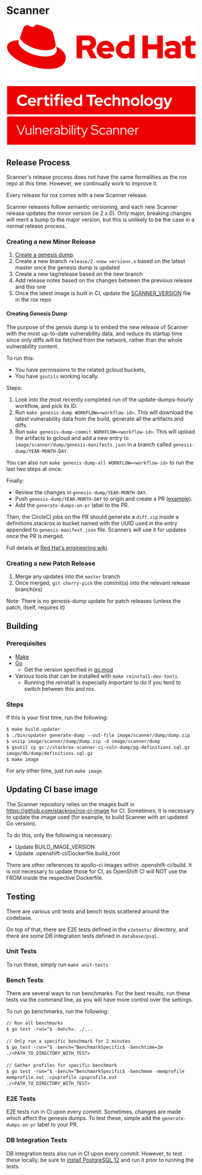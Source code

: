 # Scanner

![Red Hat Certified Image Scanner](img/Logo-Red_Hat-Certified_Technology-Vulnerability_Scanner-A-Red-RGB.png)

## Release Process

Scanner's release process does not have the same formalities as the rox repo at this time.
However, we continually work to improve it.

Every release for rox comes with a new Scanner release.

Scanner releases follow semantic versioning, and each new Scanner release updates the minor version (ie 2.x.0).
Only major, breaking changes will merit a bump to the major version, but this is unlikely to be the case in a normal release process.

### Creating a new Minor Release

1. [Create a genesis dump](#creating-genesis-dump).
1. Create a new branch `release/2.<new version>.x` based on the latest master once the genesis dump is updated
1. Create a new tag/release based on the new branch
1. Add release notes based on the changes between the previous release and this one
1. Once the latest image is built in CI, update the [SCANNER_VERSION](https://github.com/stackrox/stackrox/blob/master/SCANNER_VERSION) file in the rox repo

#### Creating Genesis Dump

The purpose of the gensis dump is to embed the new release of Scanner with the most up-to-date vulnerability data, and reduce its startup time since only diffs will be fetched from the network, rather than the whole vulnerability content.

To run this:

- You have permissions to the related gcloud buckets,
- You have `gsutils` working locally.

Steps:

1. Look into the most recently completed run of the update-dumps-hourly workflow, and pick its ID.
1. Run `make genesis-dump WORKFLOW=<workflow-id>`. This will download the latest vulnerability data from the build, generate all the artifacts and diffs.
1. Run `make genesis-dump-commit WORKFLOW=<workflow-id>`. This will upload the artifacts to gcloud and add a new entry to `image/scanner/dump/genesis-manifests.json` in a branch called `genesis-dump/YEAR-MONTH-DAY`.

You can also run `make genesis-dump-all WORKFLOW=<workflow-id>` to run the last two steps at once.

Finally:

- Review the changes in `genesis-dump/YEAR-MONTH-DAY`.
- Push `genesis-dump/YEAR-MONTH-DAY` to origin and create a PR ([example](https://github.com/stackrox/scanner/pull/191)).
- Add the `generate-dumps-on-pr` label to the PR.

Then, the CircleCI jobs on the PR should generate a `diff.zip` inside a definitions.stackrox.io bucket named with the UUID used in the entry appended to `genesis-manifest.json` file. Scanners will use it for updates once the PR is merged.

Full details at [Red Hat's engineering wiki](https://docs.engineering.redhat.com/display/ENGKB/How+to+update+the+scanner+genesis+dump).

### Creating a new Patch Release

1. Merge any updates into the `master` branch
1. Once merged, `git cherry-pick` the commit(s) into the relevant release branch(es)

Note: There is no genesis-dump update for patch releases (unless the patch, itself, requires it)

## Building

### Prerequisites

* [Make](https://www.gnu.org/software/make/)
* [Go](https://golang.org/dl/)
    * Get the version specified in [go.mod](go.mod)
* Various tools that can be installed with `make reinstall-dev-tools`.
    * Running the reinstall is especially important to do if you tend to switch between this and rox.

### Steps

If this is your first time, run the following:

```
$ make build-updater
$ ./bin/updater generate-dump --out-file image/scanner/dump/dump.zip
$ unzip image/scanner/dump/dump.zip -d image/scanner/dump
$ gsutil cp gs://stackrox-scanner-ci-vuln-dump/pg-definitions.sql.gz image/db/dump/definitions.sql.gz
$ make image
```

For any other time, just run `make image`.

## Updating CI base image

The Scanner repository relies on the images built in https://github.com/stackrox/rox-ci-image
for CI. Sometimes, it is necessary to update the image used
(for example, to build Scanner with an updated Go version).

To do this, only the following is necessary:

* Update BUILD_IMAGE_VERSION
* Update .openshift-ci/Dockerfile.build_root

There are other references to apollo-ci images within .openshift-ci/build.
It is not necessary to update those for CI, as OpenShift CI will NOT use the
FROM inside the respective Dockerfile. 

## Testing

There are various unit tests and bench tests scattered around the codebase.

On top of that, there are E2E tests defined in the `e2etests/` directory,
and there are some DB integration tests defined in `database/psql`.

### Unit Tests

To run these, simply run `make unit-tests`

### Bench Tests

There are several ways to run benchmarks. For the best results, run these tests via
the command line, as you will have more control over the settings.

To run go benchmarks, run the following:

```
// Run all benchmarks
$ go test -run=^$ -bench=. ./...

// Only run a specific benchmark for 2 minutes
$ go test -run=^$ -bench=^BenchmarkSpecific$ -benchtime=2m ./<PATH_TO_DIRECTORY_WITH_TEST>

// Gather profiles for specific benchmark
$ go test -run=^$ -bench=^BenchmarkSpecific$ -benchmem -memprofile memprofile.out -cpuprofile cpuprofile.out ./<PATH_TO_DIRECTORY_WITH_TEST>
```

### E2E Tests

E2E tests run in CI upon every commit. Sometimes,
changes are made which affect the genesis dumps. To test these,
simple add the `generate-dumps-on-pr` label to your PR.

### DB Integration Tests

DB integration tests also run in CI upon every commit.
However, to test these locally, be sure to [install PostgreSQL 12](https://postgresapp.com/downloads.html)
and run it prior to running the tests.
